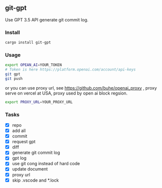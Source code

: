 ## git-gpt

Use GPT 3.5 API generate git commit log.

### Install
```bash
cargo install git-gpt
```

### Usage
```bash
export OPEAN_AI=YOUR_TOKEN
# Token is here https://platform.openai.com/account/api-keys
git gpt
git push
```
or you can use proxy url, see https://github.com/buhe/openai_proxy , proxy serve on vercel at USA, proxy used by open ai block regsion.
```bash
export PROXY_URL=YOUR_PROXY_URL
```

### Tasks

- [x] repo
- [x] add all
- [x] commit
- [x] request gpt
- [x] diff
- [x] generate git commit log
- [x] gpt log
- [x] use git cong instead of hard code
- [x] update document
- [x] proxy url
- [x] skip .vscode and *.lock
